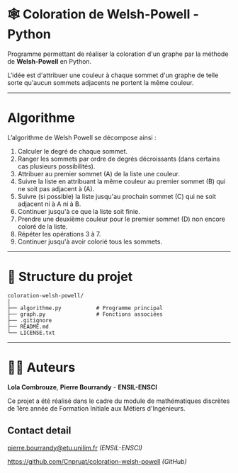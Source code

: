 # 🕸️ Coloration de Welsh-Powell - Python

Programme permettant de réaliser la coloration d'un graphe par la méthode de **Welsh-Powell** en Python.

L'idée est d'attribuer une couleur à chaque sommet d'un graphe de telle sorte qu'aucun sommets adjacents ne portent la même couleur. 

---

# Algorithme
L’algorithme de Welsh Powell se décompose ainsi :

1.  Calculer le degré de chaque sommet.
2.  Ranger les sommets par ordre de degrés décroissants (dans
     certains cas plusieurs possibilités).
3.  Attribuer au premier sommet (A) de la liste une couleur.
4.  Suivre la liste en attribuant la même couleur au premier sommet
    (B) qui ne soit pas adjacent à (A).
5.  Suivre (si possible) la liste jusqu'au prochain sommet (C) qui ne
     soit adjacent ni à A ni à B.
6.  Continuer jusqu'à ce que la liste soit finie.
7.  Prendre une deuxième couleur pour le premier sommet (D) non
     encore coloré de la liste.
8.  Répéter les opérations 3 à 7.
9.  Continuer jusqu'à avoir colorié tous les sommets.


---

# 📁 Structure du projet

```
coloration-welsh-powell/
│
├── algorithme.py           # Programme principal
├── graph.py                # Fonctions associées
├── .gitignore
├── README.md
└── LICENSE.txt
```

---
# 👨‍🏭 Auteurs


**Lola Combrouze**, **Pierre Bourrandy** - **ENSIL-ENSCI**

Ce projet a été réalisé dans le cadre du module de mathématiques discrètes de 1ère année de Formation Initiale aux Métiers d'Ingénieurs. 

## Contact detail
pierre.bourrandy@etu.unilim.fr *(ENSIL-ENSCI)*

https://github.com/Cnpruat/coloration-welsh-powell *(GitHub)*

